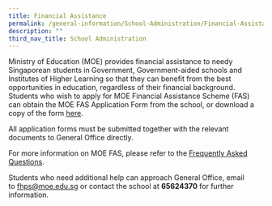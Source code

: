 ```yaml
---
title: Financial Assistance
permalink: /general-information/School-Administration/Financial-Assistance/
description: ""
third_nav_title: School Administration
---
```

Ministry of Education (MOE) provides financial assistance to needy Singaporean students in Government, Government-aided schools and Institutes of Higher Learning so that they can benefit from the best opportunities in education, regardless of their financial background. Students who wish to apply for MOE Financial Assistance Scheme (FAS) can obtain the MOE FAS Application Form from the school, or download a copy of the form [here](/files/Financial%20Assistance/MOE%20FAS%20Application%20Form%20School%20Administration%20-%20Financial%20Assistance.pdf).

  

All application forms must be submitted together with the relevant documents to General Office directly.

  

For more information on MOE FAS, please refer to the [Frequently Asked Questions](https://va.ecitizen.gov.sg/cfp/customerPages/moe/explorefaq.aspx?Category=32819&utm_source=moe-corp-site&utm_medium=referral&_ga=2.99276766.1791895176.1550106530-442561586.1542171218).

  

Students who need additional help can approach General Office, email to [fhps@moe.edu.sg](mailto:fhps@moe.edu.sg) or contact the school at **65624370** for further information.